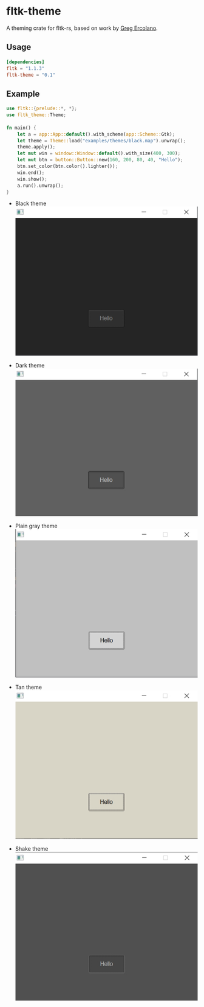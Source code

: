 # fltk-theme

A theming crate for fltk-rs, based on work by [Greg Ercolano](https://groups.google.com/g/fltkgeneral/c/3A5VC_854ok/m/sDpJsmuLBAAJ).

## Usage
```toml
[dependencies]
fltk = "1.1.3"
fltk-theme = "0.1"
```

## Example
```rust
use fltk::{prelude::*, *};
use fltk_theme::Theme;

fn main() {
    let a = app::App::default().with_scheme(app::Scheme::Gtk);
    let theme = Theme::load("examples/themes/black.map").unwrap();
    theme.apply();
    let mut win = window::Window::default().with_size(400, 300);
    let mut btn = button::Button::new(160, 200, 80, 40, "Hello");
    btn.set_color(btn.color().lighter());
    win.end();
    win.show();
    a.run().unwrap();
}
```
- Black theme
![alt_test](screenshots/black.jpg)

- Dark theme
![alt_test](screenshots/dark.jpg)

- Plain gray theme
![alt_test](screenshots/plain-gray.jpg)

- Tan theme
![alt_test](screenshots/tan.jpg)

- Shake theme
![alt_test](screenshots/shake.jpg)